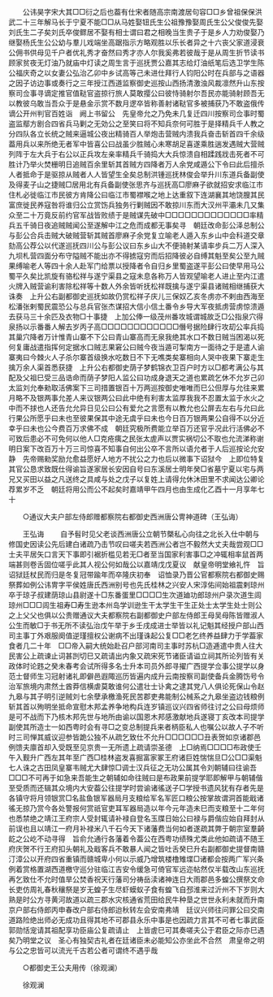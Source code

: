 <!-- { "loadSidebar": true } -->
　　公讳昊字宋大其□□衍之后也葢有仕宋者随高宗南渡居句容□□乡曾祖保保洪武二十三年解马长于宁夏不能□□从马姓娶钮氏生公祖豫豫娶周氏生公父俊俊先娶刘氏生二子矣刘氏卒俊鳏居不娶有相士谓曰君之相晚当生贵子于是乡人力劝俊娶乃继娶杨氏生公公幼与羣儿戏端坐高踞指示方略观胜以乐长者异之十六丧父家道浸衰公佣书供母见千户者优礼秀才奋然曰秀才亦人尔我奚弗若彼哉于是从周生折节读书顾家贫夜无灯油乃就庙中灯读之周生言于巡抚贾公嘉其志给灯油纸笔后选卫学生陈公福庆奇之以女妻公弘治乙卯中乡试高等己未进仕拜行人钧阳公时在兵部与之语器之因子访边事或奏行之三年授江西道监察御史巡按山西扬清激浊风裁凛然升山东按察司佥事寻谪定推官值鞑官盗掠行旅人莫敢撄公曰彼恃骑射尔吾民亦能骑射顾吾无以教彼乌敢当吾众于是悬金示赏不数月逻卒皆称善射诸鞑官多被捕获乃不敢盗俄传谪公开州判官百姓诣　阙上书留公　先皇帝允之乃免未几复迁四川按察司佥事时蜀盗监鄢方剧合四省兵马剿之无効公之至笑曰将不知兵奈何可胜于是择精兵千人教之分四队各立长统之贼来逼城公夜出精骑百人举炮击营贼内溃我兵奋击斩首四千余级葢用兵以来所绝无者军中皆喜公曰战虽少胜贼心未寒胡足喜遂乘胜遄发遇贼大营贼列阵于左大兵于右公以正兵攻左亲率精兵千骑捣大大兵惊溃自相蹂践戕击死者不可胜计乃举火焚栅明日追贼百余里斩其首贼方四降者万人余党咸遁公下令曰此后擅杀人者抵命于是驱掠从贼者人人皆望生全矣总制洪锺巡抚林俊会举升川东道兵备副使及得麦子山之捷贼□居用北有兵备副使张思齐与巡抚高□廖麻子欲就招安求临江市住札必徙临江市民彼方肯降公曰临江市蜀襟喉之地上达重叙下连湖襄其地饶膄其民富庶徙民养寇咎将谁归公立赏饬兵独务行剿贼因不敢掠川东而大汉州平灞未几又集众至二十万竟反前约官军战皆败绩于是贼谋先破中□□□□□□□□□□□□□率精兵五千骑日夜追贼贼闻公至遂解中江之危而成都无事矣寻　朝廷改命彭公泽总制公与彭公合兵击贼大破贼营斩其贼首廖麻子余党复立喻老人遁入东乡山中会科道交章劾高公荐公以代遂巡抚四川公与彭公议曰东乡山大不便骑射某请率步兵二万人深入九坝札营四面分布守隘贼不能出亦不得掳寇穷而后招降彼必自缚其魁至矣公至九贼果缚喻老人等四十余人赴军门给票以授降者令自归乡里蜀盗遂平彭公曰使早用马公蜀平久矣比凯旋有骆松祥与遂宁渠县之寇未息各称万人皆观望喻老人进止至内江遣火牌入贼营谕利害除松祥等十数人外余皆听抚松祥既擒与遂宁渠县诸贼相继捕获大诛奏　上升公右副都御史巡抚如故仍赏松祥子庆儿三保奴乙亥冬虏亦不剌由西海至松潘张剌蜀民震恐公与总兵官张杰谋招大信小信土番令乡导大军夜抵虏营虏惊溃遁去获马三十余匹及衣物□十事捷　上加公俸一级茂州番攻城谓城故乏□公指泉穴得泉扬以示番番人解去岁丙子高□□□□□□□□□□□□僭号据险肆行攻刧公率兵捣其巢穴降者万计惟青山寨不下公曰青山寨高而无泉我绝其水口不数日贼当困渴以死何复庸战遣指挥何定据水口贼志果窘公曰贼今夜当遁可掣南方一面待之于是遣人谕寨夷曰今棘火人子杀尔寨首级换水吃数日不下无噍类矣寨相向人哭中夜果下寨走生擒万余人渠首悉获捷　上升公右都御史荫子梦鹤锦衣卫百户时方以□都考满公与其配及父祖巳受三品诰命而荫子梦阳人监公曰功成身退天之道也累疏乞休不允岁己卯太监刘允奉勑取活佛案下三司措置银百十万两巡按御史唯唯而巳公但厚与允往来累月略不及银两事允差人来议银两公曰此中绝有利害太监厚我我不忍置太监于水火之中而不捄也人还告允允异日见公曰公有爱允之言愿有以教允也公屏去左右与允曰此行果公所愿乎曰未也至彼果保其中途无虞乎曰未也今日百万银两果公自得不以分近幸乎曰未也公今费百万求佛不成　朝廷究极所费能立举百万还官乎况此行活佛必不可致后患必不可免何以他人□克疮痍之民张太虗声以贾实祸切公不取也允流涕称谢明日案下改百万十万三司惊喜不知事自何出公卒不言所以语允者于人后巡按论允安静　先帝赐勑奖励允愈益愿好人地方不扰公之力也后以微事下诏狱今　上即位特复其官公恳求致既仕得谕旨遂家居长安因自号曰东溪居士明年癸□省墓宁夏以宅与两兄又买田以益之凡送终之具咸与处之戊子以复姓上请得允休沐田里不求闻达公卿论荐累岁不乏　朝廷将用公而公不起矣时嘉靖甲午四月也由生成化乙酉十一月享年七十 

　　○通议大夫户部左侍郎赠都察院右都御史西洲唐公冑神道碑（王弘诲） 

　　王弘诲 
　　自予髫时见父老谈西洲唐公立朝节槩私心向往之北长入仕中朝与修国史因读公先后建白诸疏乃击节叹曰嗟夫若西洲公者岂不毅然大丈夫哉尝观□□士夫平居矢口言天下事即引裾折槛见若无□者至当国家利害事□之冲辄相率鼠首两端甚则卷舌固位嗟乎此其人视公何如哉公以嘉靖戊戊夏议　献皇帝明堂飨礼忤　旨诏狱廷杖民而归是冬复冠带踰年而卒隆庆初奉　诏恤录乃晋公官都察院右都御史赐祭葬如例公讳冑字平侯姓唐氏西洲别号也先氏桂林之兴安人宋淳佑间始祖震剌琼州卒于琼子叔建荫琼山县尉遂十□东番蛋里□□□□生次道廸功郎琼州户录次道生闾琼州□□□闾生祖寿□寿生逊本州岛学训逊生干太学生干生正处士太学生处士则公之上父父也俱以公贵赠通议大夫都察院右副都御史户部左侍郎王母吴母陈皆赠淑人公生而敏□于书无所不读弘治戊午举于乡壬戌成进士举皆以礼记魁其经授户部山西司主事丁外艰服阕值逆瑾擅权公谢病不出瑾诛起公复□□老乞终养益肆力于学葢家食者几二十年　□□帝入嗣大统始赴召户部河南司主事时苏杭□造逓遣中贵人往大民害公上疏谏止词甚剀切巳又疏请出内象又疏宋死节诸臣请谥立祠其所论列皆有关政体时论韪之癸未春考会试所得多名士升本司员外郎寻擢广西提学佥事公提学以身范士督师生习冠射诸礼即僻邑遐陬巡历皆遍内成升云南按察司副使备兵金腾饬号令治军旅境内肃然土酋莽信横虐莫敢谁何公遣壮士讣禽之逮其党八人俱论死保山令赵九皋与其子明引逆贼刘七余孽承檄渔死民苦郡吏弗能制公械系之九皋坐盗边钱粮例斩其首以殉明坐抵命宣慰木邦孟养争地构兵连岁镇巡议兴四省师往讨之公曰母烦师是可不战而下乃核木邦先世与地所由谕以国恩木邦感激献地兵遂寝丁亥改本司提学副使其所造士一如西粤时会有寻□之变总制提兵来者柄臣私人也嘱公以故人子不听时三司惮其威议迎参皆跪公独不从疏乞致仕不允升□□□□□□丑表贺如京诸郡邑例馈夫廪首却入受既至见京贵一无所遗上疏请崇圣德　上□纳焉□□□□布政使壬午入觐升广西左其年至广西□桂林盗发喜掘富家冢王府诸巨姓惴惴旦□公□□渠魁七人诛之古田凤皇寨韦贼尤大肆惊□调士汉兵征之无功公属其令刘朝辅曰往谕吾□□□不可再于如急来吾能生之朝辅如命往贼曰是布政果前提学耶即解甲与朝辅偕至受质而还辑其众境内大安葢公往提学时尝谕诸徭送子□学授书遗风犹有存者先是各镇守将月领银赏□名盐鱼银军器局月支粮给军名军匠口粮公按掌故谓洞首能戢诸徭无掠乃赏今各处警报何赏祇官吏耳军器局造以年今元年造未巳而支粮至十二年何也悉禁绝之靖江王府宗人受封辄请补禄自登名玉牒日始公曰禄与爵偕应始自拜封从前误也且以靖江一府月补禄米八千石今天下诸藩费当何如者遂疏其弊于朝宗室羣齮龁之公屹不动寻得　旨俞允通行各藩着令葢公在西粤功绩殊尤类此他如疏请不随王府庆贺不行王府扣头朝礼及戢客兵不敢暴人闻之皆吐舌癸巳升右副都御史提督南赣汀漳公以开府四省重镇而赣城卑小何以示威乃增筑楼橹雉堞□诸都会按两广军兴条例着赏格置湖西道檄守巡分驻临江吉安令缓急可倚官军远迩帖然仅半载改山东巡抚再乞致仕不允时值旱公焚香祝天行藩司分祷岳渎诸神连日大雨郡邑多蝗公撰祭文命长吏仿周礼春秋穰祭是岁无蝗子生尽虾蟆蚁子食有蝗飞自邳淮来过沂州不下岁则大熟是时公方寻黄河故道以疏三郡水灾核通省荒田给民牛种垦之世世永利未就而升南京户部右侍郎丙申春改户部右侍郎迨秋转左会安南弗靖　廷议兴师往问罪公曰交南道路险绝出师必无成功且得其地不可郡县永乐中事是也因疏力言其不可者七事武臣郭勋恬宠请其祖配享功臣庙公复疏请止　上皆虗巳可其奏嗟夫公于君臣之际亦巳遇矣乃明堂之议　圣心有独契古礼者在廷诸臣未必能知公亦坐此不合然　肃皇帝之明与公之忠皆可以流光千古若公者可谓终不遇乎哉 

　　○都御史王公夫用传（徐观澜） 

　　徐观澜 
